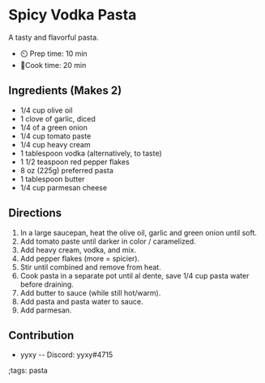 # Spicy Vodka Pasta

A tasty and flavorful pasta.

- ⏲️ Prep time: 10 min
- 🍳Cook time: 20 min

## Ingredients (Makes 2)

- 1/4 cup olive oil
- 1 clove of garlic, diced
- 1/4 of a green onion
- 1/4 cup tomato paste
- 1/4 cup heavy cream
- 1 tablespoon vodka (alternatively, to taste)
- 1 1/2 teaspoon red pepper flakes
- 8 oz (225g) preferred pasta
- 1 tablespoon butter
- 1/4 cup parmesan cheese

## Directions

1. In a large saucepan, heat the olive oil, garlic and green onion until soft.
2. Add tomato paste until darker in color / caramelized.
3. Add heavy cream, vodka, and mix.
4. Add pepper flakes (more = spicier).
5. Stir until combined and remove from heat.
6. Cook pasta in a separate pot until al dente, save 1/4 cup pasta water before draining.
7. Add butter to sauce (while still hot/warm).
8. Add pasta and pasta water to sauce.
9. Add parmesan.

## Contribution

- yyxy -- Discord: yyxy#4715

;tags: pasta
